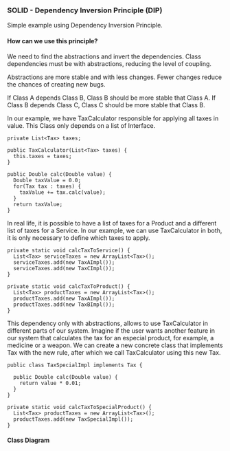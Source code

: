 ### SOLID - Dependency Inversion Principle (DIP)
Simple example using Dependency Inversion Principle.

#### How can we use this principle?
We need to find the abstractions and invert the dependencies. Class dependencies must be with abstractions, reducing the level of coupling.

Abstractions are more stable and with less changes. Fewer changes reduce the chances of creating new bugs.

If Class A depends Class B, Class B should be more stable that Class A. If Class B depends Class C, Class C should be more stable that Class B.

In our example, we have TaxCalculator responsible for applying all taxes in value. This Class only depends on a list of Interface.

```
private List<Tax> taxes;
	
public TaxCalculator(List<Tax> taxes) {
  this.taxes = taxes;
}
	
public Double calc(Double value) {
  Double taxValue = 0.0;
  for(Tax tax : taxes) {
    taxValue += tax.calc(value);
  }
  return taxValue;
}
```
In real life, it is possible to have a list of taxes for a Product and a different list of taxes for a Service. In our example, we can use TaxCalculator in both, it is only necessary to define which taxes to apply.
```
private static void calcTaxToService() {
  List<Tax> serviceTaxes = new ArrayList<Tax>();
  serviceTaxes.add(new TaxAImpl());
  serviceTaxes.add(new TaxCImpl());
}

private static void calcTaxToProduct() {
  List<Tax> productTaxes = new ArrayList<Tax>();
  productTaxes.add(new TaxAImpl());
  productTaxes.add(new TaxBImpl());
}
```

This dependency only with abstractions, allows to use TaxCalculator in different parts of our system. Imagine if the user wants another feature in our system that calculates the tax for an especial product, for example, a medicine or a weapon. We can create a new concrete class that implements Tax with the new rule, after which we call TaxCalculator using this new Tax.
```
public class TaxSpecialImpl implements Tax {

  public Double calc(Double value) {
    return value * 0.01;
  }
}

```
```
private static void calcTaxToSpecialProduct() {
  List<Tax> productTaxes = new ArrayList<Tax>();
  productTaxes.add(new TaxSpecialImpl());
}
```

#### Class Diagram



